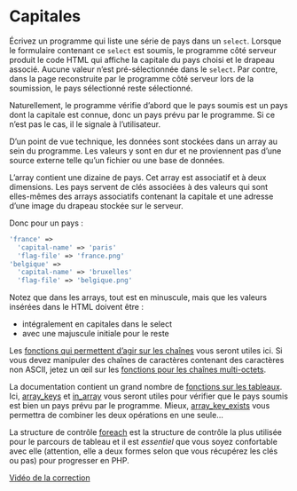 # Capitales

Écrivez un programme qui liste une série de pays dans un `select`. Lorsque le formulaire contenant ce `select` est soumis, le programme côté serveur produit le code HTML qui affiche la capitale du pays choisi et le drapeau associé. Aucune valeur n’est pré-sélectionnée dans le `select`. Par contre, dans la page reconstruite par le programme côté serveur lors de la soumission, le pays sélectionné reste sélectionné.

Naturellement, le programme vérifie d’abord que le pays soumis est un pays dont la capitale est connue, donc un pays prévu par le programme. Si ce n’est pas le cas, il le signale à l’utilisateur.

D’un point de vue technique, les données sont stockées dans un array au sein du programme. Les valeurs y sont en dur et ne proviennent pas d’une source externe telle qu’un fichier ou une base de données.

L’array contient une dizaine de pays. Cet array est associatif et à deux dimensions. Les pays servent de clés associées à des valeurs qui sont elles-mêmes des arrays associatifs contenant la capitale et une adresse d’une image du drapeau stockée sur le serveur.

Donc pour un pays :

``` php
'france' => 
  'capital-name' => 'paris'
  'flag-file' => 'france.png'
'belgique' => 
  'capital-name' => 'bruxelles'
  'flag-file' => 'belgique.png'
```

Notez que dans les arrays, tout est en minuscule, mais que les valeurs insérées dans le HTML doivent être :

- intégralement en capitales dans le select
- avec une majuscule initiale pour le reste

Les [fonctions qui permettent d’agir sur les chaînes](https://www.php.net/manual/fr/book.strings.php) vous seront utiles ici. Si vous devez manipuler des chaînes de caractères contenant des caractères non ASCII, jetez un œil sur les [fonctions pour les chaînes multi-octets](https://www.php.net/manual/fr/book.mbstring.php).

La documentation contient un grand nombre de [fonctions sur les tableaux](https://www.php.net/manual/fr/ref.array.php). Ici, [array_keys](https://www.php.net/manual/fr/function.array-keys.php) et [in_array](https://www.php.net/manual/fr/function.in-array.php) vous seront utiles pour vérifier que le pays soumis est bien un pays prévu par le programme. Mieux, [array_key_exists](https://www.php.net/manual/fr/function.array-key-exists) vous permettra de combiner les deux opérations en une seule…

La structure de contrôle [foreach](https://www.php.net/manual/fr/control-structures.foreach.php) est la structure de contrôle la plus utilisée pour le parcours de tableau et il est *essentiel* que vous soyez confortable avec elle (attention, elle a deux formes selon que vous récupérez les clés ou pas) pour progresser en PHP.



[Vidéo de la correction](https://www.youtube.com/watch?v=qvkNSGLnG6c)